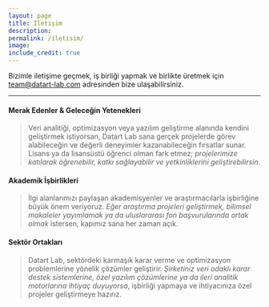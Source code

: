 ```yaml
---
layout: page
title: İletişim
description: 
permalink: /iletisim/
image:
include_credit: true
---
```

<p class="iletisim-yazi">
Bizimle iletişime geçmek, iş birliği yapmak ve birlikte üretmek için 
<a href="mailto:team@datart-lab.com">team@datart-lab.com</a> adresinden bize ulaşabilirsiniz.
</p>

---

#### Merak Edenler & Geleceğin Yetenekleri
> Veri analitiği, optimizasyon veya yazılım geliştirme alanında kendini geliştirmek istiyorsan, Datart Lab sana gerçek projelerde görev alabileceğin ve değerli deneyimler kazanabileceğin fırsatlar sunar. Lisans ya da lisansüstü öğrenci olman fark etmez; *projelerimize katılarak öğrenebilir, katkı sağlayabilir ve yetkinliklerini geliştirebilirsin*.

#### Akademik İşbirlikleri
> İlgi alanlarımızı paylaşan akademisyenler ve araştırmacılarla işbirliğine büyük önem veriyoruz. *Eğer araştırma projeleri geliştirmek, bilimsel makaleler yayımlamak ya da uluslararası fon başvurularında ortak olmak* istersen, kapımız sana her zaman açık.

#### Sektör Ortakları
> Datart Lab, sektördeki karmaşık karar verme ve optimizasyon problemlerine yönelik çözümler geliştirir. *Şirketiniz veri odaklı karar destek sistemlerine, özel yazılım çözümlerine ya da ileri analitik motorlarına ihtiyaç duyuyorsa*, işbirliği yapmaya ve ihtiyacınıza özel projeler geliştirmeye hazırız. 